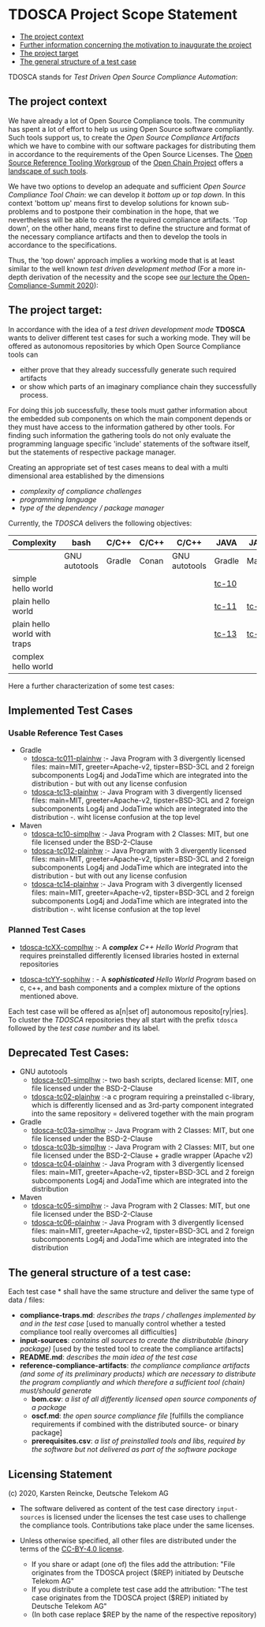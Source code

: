 # TDOSCA Project Scope Statement

* [The project context](#PrjContext)
* [Further information concerning the motivation to inaugurate the project](./doc/tdcosca-motivation.pdf)
* [The project target](#PrjTarget)
* [The general structure of a test case](#TCStructure)


TDOSCA stands for *Test Driven Open Source Compliance Automation*:

## The project context <a id="PrjContext"></a>
We have already a lot of Open Source Compliance tools. The community has spent a lot of effort to help us using Open Source software compliantly. Such tools support us, to create the *Open Source Compliance Artifacts* which we have to combine with our software packages for distributing them in accordance to the requirements of the Open Source Licenses. The [Open Source Reference Tooling Workgroup](http://oss-compliance-tooling.org/) of the [Open Chain Project](https://www.openchainproject.org/) offers a [landscape of such tools](http://oss-compliance-tooling.org/Tooling-Landscape/OSS-Based-License-Compliance-Tools/).

We have two options to develop an adequate and sufficient *Open Source Compliance Tool Chain*: we can develop it *bottom up* or *top down*. In this context 'bottom up' means first to develop solutions for known sub-problems and to postpone their combination in the hope, that we nevertheless will be able to create the required compliance artifacts. 'Top down', on the other hand, means first to define the structure and format of the necessary compliance artifacts and then to develop the tools in accordance to the specifications.  


Thus, the 'top down' approach implies a working mode that is at least similar to the well known *test driven development method* (For a more in-depth derivation of the necessity and the scope see [our lecture the Open-Compliance-Summit 2020](./doc/20201201-lecture-at-open-compliance-summit/README.md)):

## The project target: <a id="PrjTarget"></a>

In accordance with the idea of a *test driven development mode* **TDOSCA** wants to deliver different test cases for such a working mode. They will be offered as autonomous repositories by which Open Source Compliance tools can

* either prove that they already successfully generate such required artifacts
* or show which parts of an imaginary compliance chain they successfully process.

For doing this job successfully, these tools must gather information about the embedded sub components on which the main component depends or they must have access to the information gathered by other tools. For finding such information the gathering tools do not only evaluate the programming language specific 'include' statements of the software itself, but the statements of respective package manager.

Creating an appropriate set of test cases means to deal with a multi dimensional area established by the dimensions

* *complexity of compliance challenges*
* *programming language*
* *type of the dependency / package manager*

Currently, the *TDOSCA* delivers the following objectives:

| Complexity | bash | C/C++ | C/C++ | C/C++ | JAVA | JAVA | PHP | PYTHON | NODE.JS |
|-|-|-|-|-|-|-|-|-|-|
| | GNU autotools | Gradle | Conan | GNU autotools | Gradle | Maven | Composer | PIP | NPM |
| simple hello world | |  |  |  | [tc-10](#TC010) | |  |  |
| plain hello world |  |  |  | | [tc-11](#TC11) | [tc-12](#TC12) |  |  |
| plain hello world with traps |  |  |  | | [tc-13](#TC13) | [tc-14](#TC14) |  |  |
| complex hello world |  |  |  |  |  |  |  |  |

Here a further characterization of some test cases:

## Implemented Test Cases

### Usable Reference Test Cases

* Gradle
  - <a id="TC11">[tdosca-tc011-plainhw](https://github.com/Open-Source-Compliance/tdosca-tc011-plainhw) :- Java Program with 3 divergently licensed files: main=MIT, greeter=Apache-v2, tipster=BSD-3CL and 2 foreign subcomponents Log4j and JodaTime which are integrated into the distribution - but with out any license confusion
  - <a id="TC13">[tdosca-tc13-plainhw](https://github.com/Open-Source-Compliance/tdosca-tc13-plainhw) :- Java Program with 3 divergently licensed files: main=MIT, greeter=Apache-v2, tipster=BSD-3CL and 2 foreign subcomponents Log4j and JodaTime which are integrated into the distribution -. wiht license confusion at the top level
* Maven
  - <a id="TC10">[tdosca-tc10-simplhw](https://github.com/Open-Source-Compliance/tdosca-tc10-simplhw) :- Java Program with 2 Classes: MIT, but one file licensed under the BSD-2-Clause
  - <a id="TC12">[tdosca-tc012-plainhw](https://github.com/Open-Source-Compliance/tdosca-tc012-plainhw) :- Java Program with 3 divergently licensed files: main=MIT, greeter=Apache-v2, tipster=BSD-3CL and 2 foreign subcomponents Log4j and JodaTime which are integrated into the distribution - but with out any license confusion
  - <a id="TC14">[tdosca-tc14-plainhw](https://github.com/Open-Source-Compliance/tdosca-tc14-plainhw) :- Java Program with 3 divergently licensed files: main=MIT, greeter=Apache-v2, tipster=BSD-3CL and 2 foreign subcomponents Log4j and JodaTime which are integrated into the distribution -. wiht license confusion at the top level


### Planned Test Cases

  - [tdosca-tcXX-complhw](https://github.com/Open-Source-Compliance/) :- A ***complex*** *C++ Hello World Program* that requires preinstalled differently licensed libraries  hosted in external repositories

  - [tdosca-tcYY-sophihw](https://github.com/Open-Source-Compliance/) : - A ***sophisticated*** *Hello World Program* based on c, c++, and bash components and a complex mixture of the options mentioned above.

Each test case will be offered as a[n|set of] autonomous reposito[ry|ries]. To cluster the *TDOSCA* repositories they all start with the prefix ``tdosca`` followed by the *test case number* and its label.

## Deprecated Test Cases:
* GNU autotools
  - <a id="TC01">[tdosca-tc01-simplhw](https://github.com/Open-Source-Compliance/tdosca-tc01-simplhw) :- two bash scripts, declared license: MIT, one file licensed under the BSD-2-Clause
  - <a id="TC02">[tdosca-tc02-plainhw](https://github.com/Open-Source-Compliance/tdosca-tc02-plainhw) :-a c program requiring a preinstalled c-library, which is differently licensed and as 3rd-party component integrated into the same repository = delivered together with the main program
* Gradle
  - <a id="TC03A">[tdosca-tc03a-simplhw](https://github.com/Open-Source-Compliance/tdosca-tc03a-simplhw) :- Java Program with 2 Classes: MIT, but one file licensed under the BSD-2-Clause
  - <a id="TC03b">[tdosca-tc03b-simplhw](https://github.com/Open-Source-Compliance/tdosca-tc03b-simplhw) :- Java Program with 2 Classes: MIT, but one file licensed under the BSD-2-Clause + gradle wrapper (Apache v2)
  - <a id="TC04">[tdosca-tc04-plainhw](https://github.com/Open-Source-Compliance/tdosca-tc04-plainhw) :- Java Program with 3 divergently licensed files: main=MIT, greeter=Apache-v2, tipster=BSD-3CL and 2 foreign subcomponents Log4j and JodaTime which are integrated into the distribution
* Maven
  - <a id="TC05">[tdosca-tc05-simplhw](https://github.com/Open-Source-Compliance/tdosca-tc05-simplhw) :- Java Program with 2 Classes: MIT, but one file licensed under the BSD-2-Clause
  - <a id="TC06">[tdosca-tc06-plainhw](https://github.com/Open-Source-Compliance/tdosca-tc06-plainhw) :- Java Program with 3 divergently licensed files: main=MIT, greeter=Apache-v2, tipster=BSD-3CL and 2 foreign subcomponents Log4j and JodaTime which are integrated into the distribution



## The general structure of a test case: <a id="TCStructure"></a>

Each test case * shall have the same structure and deliver the same type of data / files:

* **compliance-traps.md**: *describes the traps / challenges implemented by and in the test case* [used to manually control whether a tested compliance tool really overcomes all difficulties]
* **input-sources**: *contains all sources to create the distributable (binary package)* [used by the tested tool to create the compliance artifacts]
* **README.md**: *describes the main idea of the test case*
* **reference-compliance-artifacts**: *the compliance compliance artifacts (and some of its preliminary products) which are necessary to distribute the program compliantly and which therefore a sufficient tool (chain) must/should generate*
  - **bom.csv**: *a list of all differently licensed open source components of a package*
  - **oscf.md**: *the open source compliance file* [fulfills the compliance requirements if combined with the distributed source- or binary package]
  - **prerequisites.csv**: *a list of preinstalled tools and libs, required by the software but not delivered as part of the software package*

## Licensing Statement

(c) 2020, Karsten Reincke, Deutsche Telekom AG

* The software delivered as content of the test case directory ``input-sources`` is licensed under the licenses the test case uses to challenge the compliance tools. Contributions take place under the same licenses.

* Unless otherwise specified, all other files are distributed under the terms of the [CC-BY-4.0 license](https://creativecommons.org/licenses/by/4.0/).
  - If you share or adapt (one of) the files add the attribution: "File originates from the TDOSCA project ($REP) initiated by Deutsche Telekom AG"
  - If you distribute a complete test case add the attribution: "The test case originates from the TDOSCA project ($REP) initiated by Deutsche Telekom AG"
  - (In both case replace $REP by the name of the respective repository)
